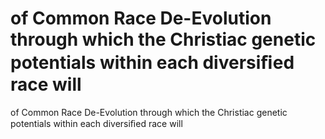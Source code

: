 # of Common Race De-Evolution through which the Christiac genetic potentials within each diversiﬁed race will

of Common Race De-Evolution through which the Christiac genetic potentials within each diversiﬁed race will